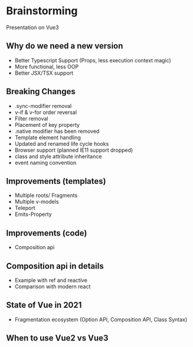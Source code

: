 # Brainstorming
Presentation on Vue3

## Why do we need a new version
* Better Typescript Support (Props, less execution context magic)
* More functional, less OOP
* Better JSX/TSX support

## Breaking Changes
* .sync-modifier removal
* v-if & v-for order reversal
* Filter removal
* Placement of key property
* .native modifier has been removed
* Template element handling
* Updated and renamed life cycle hooks
* Browser support (planned IE11 support dropped)
* class and style attribute inheritance
* event naming convention

## Improvements (templates)
* Multiple roots/ Fragments
* Multiple v-models
* Teleport
* Emits-Property

## Improvements (code)
* Composition api

## Composition api in details
* Example with ref and reactive
* Comparison with modern react

## State of Vue in 2021
* Fragmentation ecosystem (Option API, Composition API, Class Syntax)

## When to use Vue2 vs Vue3